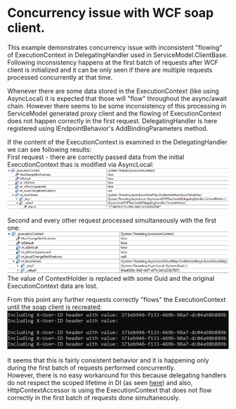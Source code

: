 # Concurrency issue with WCF soap client.

This example demonstrates concurrency issue with inconsistent "flowing" of ExecutionContext in DelegatingHandler used in ServiceModel.ClientBase.
Following inconsistency happens at the first batch of requests after WCF client is initialized and it can be only seen if there are multiple requests processed concurrently at that time.  
  
Whenever there are some data stored in the ExecutionContext (like using AsyncLocal) it is expected that those will "flow" throughout the async/await chain. 
However there seems to be some inconsistency of this processing in ServiceModel generated proxy client and the flowing of ExecutionContext does not happen correctly in the first request.
DelegatingHandler is here registered using IEndpointBehavior's AddBindingParameters method.  
  
If the content of the ExecutionContext is examined in the DelegatingHandler we can see following results:  
First request - there are correctly passed data from the initial ExecutionContext thas is modified via AsyncLocal:  
![First request!](images/firstReq.png)
  
Second and every other request processed simultaneously with the first one:
![Second request!](images/secondReq.png)  
The value of ContextHolder is replaced with some Guid and the original ExecutionContext data are lost.  
  
 
From this point any further requests correctly "flows" the ExecutionContext until the soap client is recreated:
![Overview!](images/overview.png) 

It seems that this is fairly consistent behavior and it is happening only during the first batch of requests performed concurrently.  
However, there is no easy workaround for this because delegating handlers do not respect the scoped lifetime in DI (as seen [here](https://stackoverflow.com/a/53227006)) 
and also, HttpContextAccessor is using the ExecutionContext that does not flow correctly in the first batch of requests done simultaneously.
